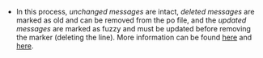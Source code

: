    - In this process, *unchanged messages* are intact, *deleted messages* are marked as old and can be removed from the po file, and the *updated messages* are marked as fuzzy and must be updated before removing the marker (deleting the line). More information can be found [here](https://en.wikipedia.org/wiki/Gettext) and [here](https://github.com/google/mdbook-i18n-helpers).

